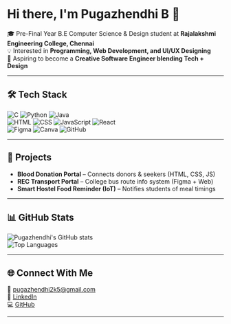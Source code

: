 # Hi there, I'm Pugazhendhi B 👋

🎓 Pre-Final Year B.E Computer Science & Design student at **Rajalakshmi Engineering College, Chennai**  
💡 Interested in **Programming, Web Development, and UI/UX Designing**  
🎯 Aspiring to become a **Creative Software Engineer blending Tech + Design**  

---

## 🛠 Tech Stack
![C](https://img.shields.io/badge/C-00599C?style=for-the-badge&logo=c&logoColor=white)
![Python](https://img.shields.io/badge/Python-3776AB?style=for-the-badge&logo=python&logoColor=white)
![Java](https://img.shields.io/badge/Java-007396?style=for-the-badge&logo=java&logoColor=white)  
![HTML](https://img.shields.io/badge/HTML5-E34F26?style=for-the-badge&logo=html5&logoColor=white)
![CSS](https://img.shields.io/badge/CSS3-1572B6?style=for-the-badge&logo=css3&logoColor=white)
![JavaScript](https://img.shields.io/badge/JavaScript-F7DF1E?style=for-the-badge&logo=javascript&logoColor=black)
![React](https://img.shields.io/badge/React-20232A?style=for-the-badge&logo=react&logoColor=61DAFB)  
![Figma](https://img.shields.io/badge/Figma-F24E1E?style=for-the-badge&logo=figma&logoColor=white)
![Canva](https://img.shields.io/badge/Canva-00C4CC?style=for-the-badge&logo=canva&logoColor=white)
![GitHub](https://img.shields.io/badge/GitHub-181717?style=for-the-badge&logo=github&logoColor=white)

---

## 📂 Projects
- **Blood Donation Portal** – Connects donors & seekers (HTML, CSS, JS)  
- **REC Transport Portal** – College bus route info system (Figma + Web)  
- **Smart Hostel Food Reminder (IoT)** – Notifies students of meal timings  

---

## 📊 GitHub Stats
![Pugazhendhi's GitHub stats](https://github-readme-stats.vercel.app/api?username=Pugazhendhi231701042&show_icons=true&theme=radical)  
![Top Languages](https://github-readme-stats.vercel.app/api/top-langs/?username=Pugazhendhi231701042&layout=compact&theme=radical)  

---

## 🌐 Connect With Me
📧 [pugazhendhi2k5@gmail.com](mailto:pugazhendhi2k5@gmail.com)  
🔗 [LinkedIn](https://www.linkedin.com/in/pugazhendhi-b-aa82102a2/)  
💻 [GitHub](https://github.com/Pugazhendhi231701042)  

---
